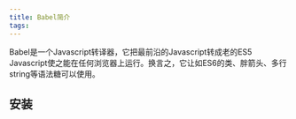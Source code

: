 ```yaml
---
title: Babel简介
tags:
---
```

Babel是一个Javascript转译器，它把最前沿的Javascript转成老的ES5 Javascript使之能在任何浏览器上运行。换言之，它让如ES6的类、胖箭头、多行string等语法糖可以使用。
## 安装
